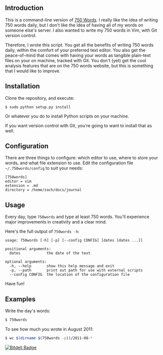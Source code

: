 Introduction
------------

This is a command-line version of [750 Words][]. I really like the idea
of writing 750 words daily, but I don't like the idea of having all of
my words on someone else's server. I also wanted to write my 750 words
in Vim, with Git version control.

Therefore, I wrote this script. You get all the benefits of writing 750
words daily, within the comfort of your preferred text editor. You also
get the peace-of-mind that comes with having your words as tangible
plain-text files on your on machine, tracked with Git. You don't (yet)
get the cool analysis features that are on the 750 words website, but
this is something that I would like to improve.

Installation
------------

Clone the repository, and execute:

    $ sudo python setup.py install

Or whatever you do to install Python scripts on your machine.

If you want version control with Git, you're going to want to install
that as well.

Configuration
-------------

There are three things to configure: which editor to use, where to store
your words, and what file extension to use. Edit the configuration file
`~/.750words/config` to suit your needs:

    [750words]
    editor = vim
    extension = .md
    directory = /home/zach/docs/journal

Usage
-----

Every day, type `750words` and type at least 750 words. You'll
experience major improvements in creativity and a clear mind.

Here's the full output of `750words -h`:

    usage: 750words [-h] [-p] [--config CONFIG] [dates [dates ...]]

    positional arguments:
      dates            the date of the text

    optional arguments:
      -h, --help       show this help message and exit
      -p, --path       print out path for use with external scripts
      --config CONFIG  the location of the configuration file

Have fun!

Examples
--------

Write the day's words:

```bash
$ 750words
```

To see how much you wrote in August 2011:

```bash
$ wc $(dirname $(750words -p))/2011-08-*
```

  [750 Words]: http://750words.com/


[![Bitdeli Badge](https://d2weczhvl823v0.cloudfront.net/kevit/750words/trend.png)](https://bitdeli.com/free "Bitdeli Badge")

